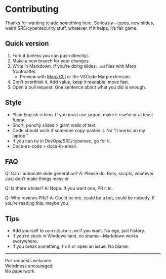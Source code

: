 # Contributing

Thanks for wanting to add something here. Seriously—typos, new slides, weird SRE/cybersecurity stuff, whatever. If it helps, it’s fair game.

## Quick version

1. Fork it (unless you can push directly).
2. Make a new branch for your changes.
3. Write in Markdown. If you’re doing slides: `.md` files with Marp frontmatter.
   - Preview with [Marp CLI](https://github.com/marp-team/marp-cli) or the VSCode Marp extension.
4. Don’t overthink it. Add value, keep it readable, move fast.
5. Open a pull request. One sentence about what you did is enough.

## Style

- Plain English is king. If you must use jargon, make it useful or at least funny.
- Short, punchy slides > giant walls of text.
- Code should work if someone copy-pastes it. No “it works on my laptop.”
- If you can tie in DevOps/SRE/cybersec, go for it.
- Docs-as-code > docs-in-email.

## FAQ

Q: Can I automate slide generation?
A: Please do. Bots, scripts, whatever. Just don’t make things messier.

Q: Is there a linter?
A: Nope. If you want one, PR it in.

Q: Who reviews PRs?
A: Could be me, could be a bot, could be nobody. If you’re reading this, maybe you.

## Tips

- Add yourself to `contributors.md` if you want. No ego, just history.
- If you’re stuck in Windows land, no shame—Markdown works everywhere.
- If you break something, fix it or open an issue. No blame.

---

Pull requests welcome.  
Weirdness encouraged.  
No paperwork.
